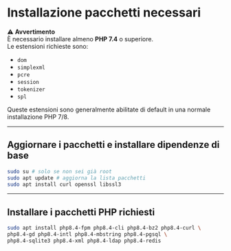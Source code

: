 # Installazione pacchetti necessari

⚠️ **Avvertimento**  
È necessario installare almeno **PHP 7.4** o superiore.  
Le estensioni richieste sono:  
- `dom`  
- `simplexml`  
- `pcre`  
- `session`  
- `tokenizer`  
- `spl`  

Queste estensioni sono generalmente abilitate di default in una normale installazione PHP 7/8.

---

## Aggiornare i pacchetti e installare dipendenze di base

```bash
sudo su # solo se non sei già root
sudo apt update # aggiorna la lista pacchetti
sudo apt install curl openssl libssl3
```

---

## Installare i pacchetti PHP richiesti

```bash
sudo apt install php8.4-fpm php8.4-cli php8.4-bz2 php8.4-curl \
php8.4-gd php8.4-intl php8.4-mbstring php8.4-pgsql \
php8.4-sqlite3 php8.4-xml php8.4-ldap php8.4-redis
```
